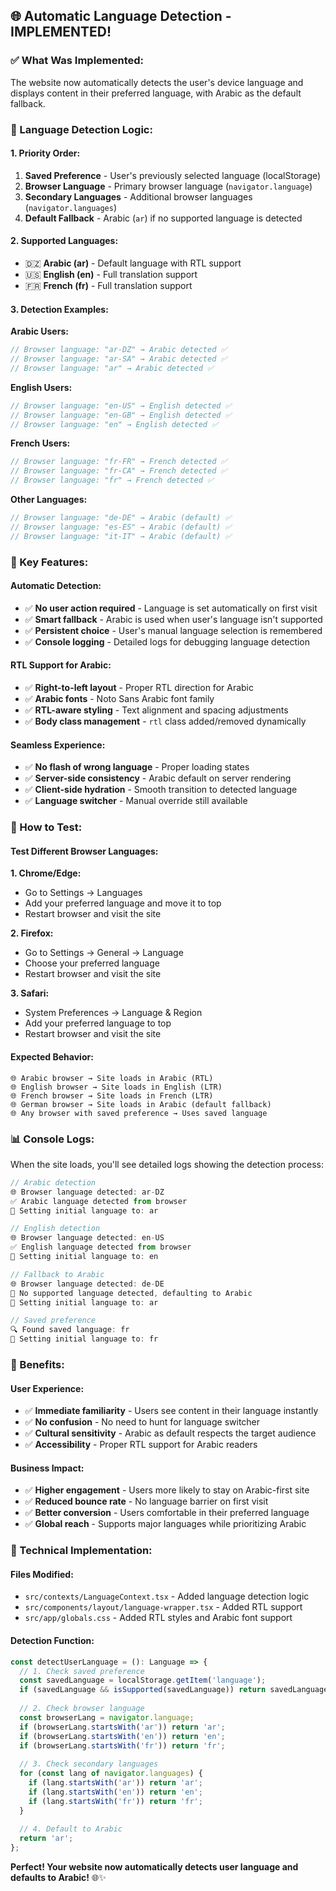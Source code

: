 ## 🌐 **Automatic Language Detection - IMPLEMENTED!**

### **✅ What Was Implemented:**

The website now automatically detects the user's device language and displays content in their preferred language, with Arabic as the default fallback.

### **🔧 Language Detection Logic:**

#### **1. Priority Order:**
1. **Saved Preference** - User's previously selected language (localStorage)
2. **Browser Language** - Primary browser language (`navigator.language`)
3. **Secondary Languages** - Additional browser languages (`navigator.languages`)
4. **Default Fallback** - Arabic (`ar`) if no supported language is detected

#### **2. Supported Languages:**
- 🇩🇿 **Arabic (ar)** - Default language with RTL support
- 🇺🇸 **English (en)** - Full translation support
- 🇫🇷 **French (fr)** - Full translation support

#### **3. Detection Examples:**

**Arabic Users:**
```javascript
// Browser language: "ar-DZ" → Arabic detected ✅
// Browser language: "ar-SA" → Arabic detected ✅
// Browser language: "ar" → Arabic detected ✅
```

**English Users:**
```javascript
// Browser language: "en-US" → English detected ✅
// Browser language: "en-GB" → English detected ✅
// Browser language: "en" → English detected ✅
```

**French Users:**
```javascript
// Browser language: "fr-FR" → French detected ✅
// Browser language: "fr-CA" → French detected ✅
// Browser language: "fr" → French detected ✅
```

**Other Languages:**
```javascript
// Browser language: "de-DE" → Arabic (default) ✅
// Browser language: "es-ES" → Arabic (default) ✅
// Browser language: "it-IT" → Arabic (default) ✅
```

### **🎯 Key Features:**

#### **Automatic Detection:**
- ✅ **No user action required** - Language is set automatically on first visit
- ✅ **Smart fallback** - Arabic is used when user's language isn't supported
- ✅ **Persistent choice** - User's manual language selection is remembered
- ✅ **Console logging** - Detailed logs for debugging language detection

#### **RTL Support for Arabic:**
- ✅ **Right-to-left layout** - Proper RTL direction for Arabic
- ✅ **Arabic fonts** - Noto Sans Arabic font family
- ✅ **RTL-aware styling** - Text alignment and spacing adjustments
- ✅ **Body class management** - `rtl` class added/removed dynamically

#### **Seamless Experience:**
- ✅ **No flash of wrong language** - Proper loading states
- ✅ **Server-side consistency** - Arabic default on server rendering
- ✅ **Client-side hydration** - Smooth transition to detected language
- ✅ **Language switcher** - Manual override still available

### **🧪 How to Test:**

#### **Test Different Browser Languages:**

**1. Chrome/Edge:**
- Go to Settings → Languages
- Add your preferred language and move it to top
- Restart browser and visit the site

**2. Firefox:**
- Go to Settings → General → Language
- Choose your preferred language
- Restart browser and visit the site

**3. Safari:**
- System Preferences → Language & Region
- Add your preferred language to top
- Restart browser and visit the site

#### **Expected Behavior:**
```
🌐 Arabic browser → Site loads in Arabic (RTL)
🌐 English browser → Site loads in English (LTR)  
🌐 French browser → Site loads in French (LTR)
🌐 German browser → Site loads in Arabic (default fallback)
🌐 Any browser with saved preference → Uses saved language
```

### **📊 Console Logs:**

When the site loads, you'll see detailed logs showing the detection process:

```javascript
// Arabic detection
🌐 Browser language detected: ar-DZ
✅ Arabic language detected from browser
🎯 Setting initial language to: ar

// English detection  
🌐 Browser language detected: en-US
✅ English language detected from browser
🎯 Setting initial language to: en

// Fallback to Arabic
🌐 Browser language detected: de-DE
🔄 No supported language detected, defaulting to Arabic
🎯 Setting initial language to: ar

// Saved preference
🔍 Found saved language: fr
🎯 Setting initial language to: fr
```

### **🎉 Benefits:**

#### **User Experience:**
- ✅ **Immediate familiarity** - Users see content in their language instantly
- ✅ **No confusion** - No need to hunt for language switcher
- ✅ **Cultural sensitivity** - Arabic as default respects the target audience
- ✅ **Accessibility** - Proper RTL support for Arabic readers

#### **Business Impact:**
- ✅ **Higher engagement** - Users more likely to stay on Arabic-first site
- ✅ **Reduced bounce rate** - No language barrier on first visit
- ✅ **Better conversion** - Users comfortable in their preferred language
- ✅ **Global reach** - Supports major languages while prioritizing Arabic

### **🔧 Technical Implementation:**

#### **Files Modified:**
- `src/contexts/LanguageContext.tsx` - Added language detection logic
- `src/components/layout/language-wrapper.tsx` - Added RTL support
- `src/app/globals.css` - Added RTL styles and Arabic font support

#### **Detection Function:**
```typescript
const detectUserLanguage = (): Language => {
  // 1. Check saved preference
  const savedLanguage = localStorage.getItem('language');
  if (savedLanguage && isSupported(savedLanguage)) return savedLanguage;
  
  // 2. Check browser language
  const browserLang = navigator.language;
  if (browserLang.startsWith('ar')) return 'ar';
  if (browserLang.startsWith('en')) return 'en';
  if (browserLang.startsWith('fr')) return 'fr';
  
  // 3. Check secondary languages
  for (const lang of navigator.languages) {
    if (lang.startsWith('ar')) return 'ar';
    if (lang.startsWith('en')) return 'en';
    if (lang.startsWith('fr')) return 'fr';
  }
  
  // 4. Default to Arabic
  return 'ar';
};
```

**Perfect! Your website now automatically detects user language and defaults to Arabic!** 🌐✨
